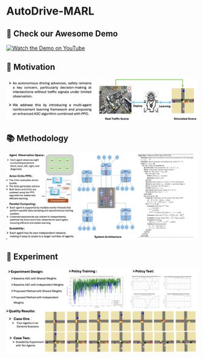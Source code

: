 # AutoDrive-MARL

## 🚀 Check our Awesome Demo
[![Watch the Demo on YouTube](./assets/demo_thumbnail.png)](https://www.youtube.com/watch?v=rLNVpfhCBMk)


## 🎯 Motivation

<p align="center">
  <img src="./assets/Motivation.png" alt="Motivation Illustration" width="600">
</p>


## 📚 Methodology

<p align="center">
  <img src="./assets/Method.png" alt="Methodology Diagram" width="600">
</p>

## 🧪 Experiment

<p align="center">
  <img src="./assets/Experiments.png" alt="Simulation Environment" width="600">
</p>


